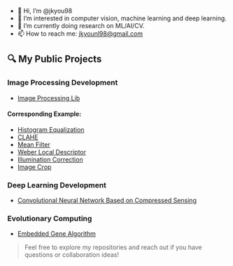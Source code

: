 - 👋 Hi, I’m @jkyou98
- 👀 I’m interested in computer vision, machine learning and deep learning.
- 🌱 I’m currently doing research on ML/AI/CV.
- 📫 How to reach me: jkyounl98@gmail.com

## 🔍 My Public Projects
### Image Processing Development
- [Image Processing Lib](https://github.com/jkyou98/Pure-C-Image-Processing-Library)
#### Corresponding Example:
- [Histogram Equalization](https://github.com/jkyou98/Histogram-Equalization)
- [CLAHE](https://github.com/jkyou98/CLAHE)
- [Mean Filter](https://github.com/jkyou98/Mean-Filter)
- [Weber Local Descriptor](https://github.com/jkyou98/WLD)
- [Illumination Correction](https://github.com/jkyou98/Illumination-Correction)
- [Image Crop](https://github.com/jkyou98/Image-Cropping)
### Deep Learning Development
- [Convolutional Neural Network Based on Compressed Sensing](https://github.com/jkyou98/CompressedSensingNet)
### Evolutionary Computing
- [Embedded Gene Algorithm](https://github.com/jkyou98/Encoded-Gene-Algorithm)

> Feel free to explore my repositories and reach out if you have questions or collaboration ideas!
